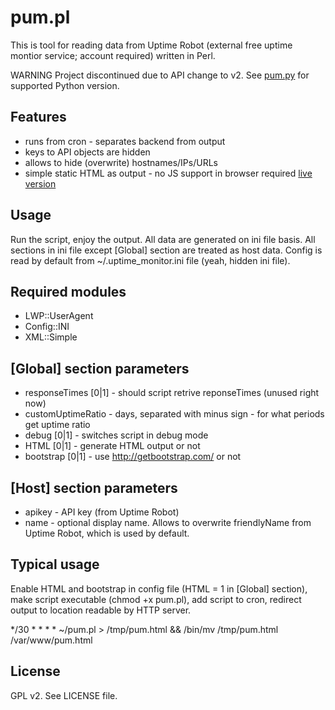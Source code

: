 pum.pl
========
This is tool for reading data from Uptime Robot (external free uptime montior service; account required) written in Perl.

WARNING Project discontinued due to API change to v2. See [pum.py](https://github.com/rozie/pum.py) for supported Python version.

Features
----------
* runs from cron - separates backend from output
* keys to API objects are hidden
* allows to hide (overwrite) hostnames/IPs/URLs
* simple static HTML as output - no JS support in browser required [live version](https://zakr.es/pum.html)

Usage
--------
Run the script, enjoy the output. All data are generated on ini file basis. All sections in ini file except [Global] section are treated as host data.
Config is read by default from ~/.uptime_monitor.ini file (yeah, hidden ini file).

Required modules
-------------------
* LWP::UserAgent
* Config::INI
* XML::Simple
 
[Global] section parameters
-----------------------------
* responseTimes [0|1] - should script retrive reponseTimes (unused right now)
* customUptimeRatio - days, separated with minus sign - for what periods get uptime ratio
* debug [0|1] - switches script in debug mode
* HTML [0|1] - generate HTML output or not
* bootstrap [0|1] - use http://getbootstrap.com/ or not

[Host] section parameters
---------------------------
* apikey - API key (from Uptime Robot)
* name - optional display name. Allows to overwrite friendlyName from Uptime Robot, which is used by default.

Typical usage
-------------------------
Enable HTML and bootstrap in config file (HTML = 1 in [Global] section), make script executable (chmod +x pum.pl), add script to cron, redirect output to location readable by HTTP server.

*/30 * * * * ~/pum.pl > /tmp/pum.html && /bin/mv /tmp/pum.html /var/www/pum.html

License
----------
GPL v2. See LICENSE file.
